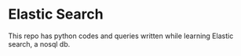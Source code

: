 # Elastic Search

This repo has python codes and queries written while learning Elastic search, a nosql db.